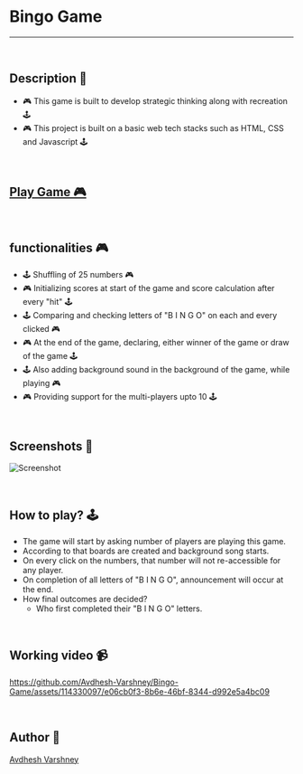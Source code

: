 # **Bingo Game**

---

<br>


## **Description 📃** 

- 🎮 This game is built to develop strategic thinking along with recreation 🕹️
- 🎮 This project is built on a basic web tech stacks such as HTML, CSS and Javascript 🕹️

<br>

## **[Play Game 🎮](https://gamebingo.netlify.app/)**

<br>

## **functionalities 🎮** 

- 🕹️ Shuffling of 25 numbers 🎮
- 🎮 Initializing scores at start of the game and score calculation after every "hit" 🕹️
- 🕹️ Comparing and checking letters of "B I N G O" on each and every clicked 🎮
- 🎮 At the end of the game, declaring, either winner of the game or draw of the game 🕹️
- 🕹️ Also adding background sound in the background of the game, while playing 🎮
- 🎮 Providing support for the multi-players upto 10 🕹️

<br>


## **Screenshots 📸**

![Screenshot](https://drive.google.com/uc?export=view&id=1TjJ86xXAgWhIN8Lc6Z7DIhWh0u8IPRIQ)

<br>


## **How to play? 🕹️**

- The game will start by asking number of players are playing this game.
- According to that boards are created and background song starts.
- On every click on the numbers, that number will not re-accessible for any player.
- On completion of all letters of "B I N G O", announcement will occur at the end.
- How final outcomes are decided?
    - Who first completed their "B I N G O" letters.

<br>



## **Working video 📹**

https://github.com/Avdhesh-Varshney/Bingo-Game/assets/114330097/e06cb0f3-8b6e-46bf-8344-d992e5a4bc09


<br>


## **Author 👦**

[Avdhesh Varshney](https://github.com/Avdhesh-Varshney)

<br>


